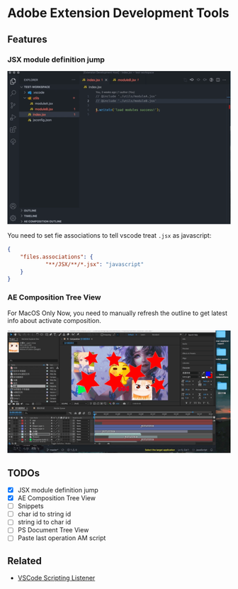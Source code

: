 # Adobe Extension Development Tools

## Features

### JSX module definition jump

![JSX module definition jump](https://github.com/tjx666/adobe-extension-devtools/blob/master/assets/screenshot/jump_to_definition.gif?raw=true)

You need to set fie associations to tell vscode treat `.jsx` as javascript:

```json
{
    "files.associations": {
            "**/JSX/**/*.jsx": "javascript"
    }
}
```

### AE Composition Tree View

For MacOS Only Now, you need to manually refresh the outline to get latest info about activate composition.

![AE Composition Tree View](https://github.com/tjx666/adobe-extension-devtools/blob/master/assets/screenshot/ae_composition_outline.gif?raw=true)

## TODOs

- [x] JSX module definition jump
- [x] AE Composition Tree View
- [ ] Snippets
- [ ] char id to string id
- [ ] string id to char id
- [ ] PS Document Tree View
- [ ] Paste last operation AM script

## Related

- [VSCode Scripting Listener](https://github.com/tjx666/scripting-listener)
